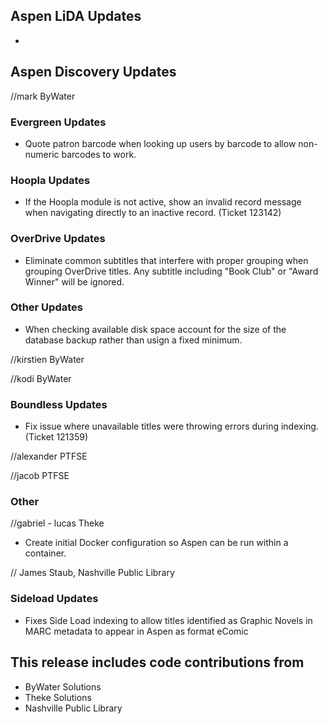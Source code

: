 ## Aspen LiDA Updates
- 

## Aspen Discovery Updates
//mark ByWater
### Evergreen Updates
- Quote patron barcode when looking up users by barcode to allow non-numeric barcodes to work. 

### Hoopla Updates
- If the Hoopla module is not active, show an invalid record message when navigating directly to an inactive record. (Ticket 123142)

### OverDrive Updates
- Eliminate common subtitles that interfere with proper grouping when grouping OverDrive titles. Any subtitle including "Book Club" or "Award Winner" will be ignored.    

### Other Updates
- When checking available disk space account for the size of the database backup rather than usign a fixed minimum. 

//kirstien ByWater

//kodi ByWater
### Boundless Updates
- Fix issue where unavailable titles were throwing errors during indexing. (Ticket 121359)

//alexander PTFSE

//jacob PTFSE

### Other
//gabriel - lucas Theke
- Create initial Docker configuration so Aspen can be run within a container.

// James Staub, Nashville Public Library
### Sideload Updates
- Fixes Side Load indexing to allow titles identified as Graphic Novels in MARC metadata to appear in Aspen as format eComic

## This release includes code contributions from
- ByWater Solutions
- Theke Solutions
- Nashville Public Library